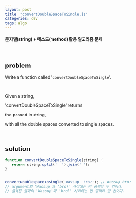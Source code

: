 ```yaml
---
layout: post
title: "convertDoubleSpaceToSingle.js"
categories: dev
tags: algo
---
```


#### 문자열(string) + 메소드(method) 활용 알고리즘 문제

<br>

## problem

Write a function called '`convertDoubleSpaceToSingle`'.

<br>

Given a string,

'convertDoubleSpaceToSingle' returns 

the passed in string,

with all the double spaces converted to single spaces.

<br>

## solution

```javascript
function convertDoubleSpaceToSingle(string) {
   return string.split('  ').join(' ');
}


convertDoubleSpaceToSingle('Wassup  bro?');	// Wassup bro?
// argument의 'Wassup'과 'bro?' 사이에는 빈 공백이 두 칸이다.
// 출력된 결과의 'Wassup'과 'bro?' 사이에는 빈 공백이 한 칸이다.
```

